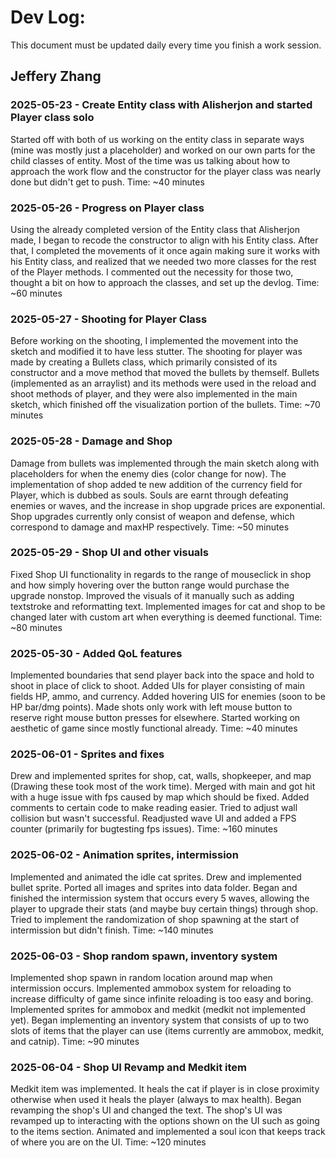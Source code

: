 # Dev Log:

This document must be updated daily every time you finish a work session.

## Jeffery Zhang

### 2025-05-23 - Create Entity class with Alisherjon and started Player class solo
Started off with both of us working on the entity class in separate ways (mine was mostly just a placeholder) and worked on our own parts for the child classes of entity. Most of the time was us talking about how to approach the work flow and the constructor for the player class was nearly done but didn't get to push.
Time: ~40 minutes

### 2025-05-26 - Progress on Player class
Using the already completed version of the Entity class that Alisherjon made, I began to recode the constructor to align with his Entity class. After that, I completed the movements of it once again making sure it works with his Entity class, and realized that we needed two more classes for the rest of the Player methods. I commented out the necessity for those two, thought a bit on how to approach the classes, and set up the devlog.
Time: ~60 minutes

### 2025-05-27 - Shooting for Player Class
Before working on the shooting, I implemented the movement into the sketch and modified it to have less stutter. The shooting for player was made by creating a Bullets class, which primarily consisted of its constructor and a move method that moved the bullets by themself. Bullets (implemented as an arraylist) and its methods were used in the reload and shoot methods of player, and they were also implemented in the main sketch, which finished off the visualization portion of the bullets.
Time: ~70 minutes

### 2025-05-28 - Damage and Shop
Damage from bullets was implemented through the main sketch along with placeholders for when the enemy dies (color change for now). The implementation of shop added te new addition of the currency field for Player, which is dubbed as souls. Souls are earnt through defeating enemies or waves, and the increase in shop upgrade prices are exponential. Shop upgrades currently only consist of weapon and defense, which correspond to damage and maxHP respectively.
Time: ~50 minutes

### 2025-05-29 - Shop UI and other visuals
Fixed Shop UI functionality in regards to the range of mouseclick in shop and how simply hovering over the button range would purchase the upgrade nonstop. Improved the visuals of it manually such as adding textstroke and reformatting text. Implemented images for cat and shop to be changed later with custom art when everything is deemed functional.
Time: ~80 minutes

### 2025-05-30 - Added QoL features
Implemented boundaries that send player back into the space and hold to shoot in place of click to shoot. Added UIs for player consisting of main fields HP, ammo, and currency. Added hovering UIS for enemies (soon to be HP bar/dmg points). Made shots only work with left mouse button to reserve right mouse button presses for elsewhere. Started working on aesthetic of game since mostly functional already.
Time: ~40 minutes

### 2025-06-01 - Sprites and fixes
Drew and implemented sprites for shop, cat, walls, shopkeeper, and map (Drawing these took most of the work time). Merged with main and got hit with a huge issue with fps caused by map which should be fixed. Added comments to certain code to make reading easier. Tried to adjust wall collision but wasn't successful. Readjusted wave UI and added a FPS counter (primarily for bugtesting fps issues).
Time: ~160 minutes

### 2025-06-02 - Animation sprites, intermission
Implemented and animated the idle cat sprites. Drew and implemented bullet sprite. Ported all images and sprites into data folder. Began and finished the intermission system that occurs every 5 waves, allowing the player to upgrade their stats (and maybe buy certain things) through shop. Tried to implement the randomization of shop spawning at the start of intermission but didn't finish.
Time: ~140 minutes

### 2025-06-03 - Shop random spawn, inventory system
Implemented shop spawn in random location around map when intermission occurs. Implemented ammobox system for reloading to increase difficulty of game since infinite reloading is too easy and boring. Implemented sprites for ammobox and medkit (medkit not implemented yet). Began implementing an inventory system that consists of up to two slots of items that the player can use (items currently are ammobox, medkit, and catnip).
Time: ~90 minutes

### 2025-06-04 - Shop UI Revamp and Medkit item
Medkit item was implemented. It heals the cat if player is in close proximity otherwise when used it heals the player (always to max health). Began revamping the shop's UI and changed the text. The shop's UI was revamped up to interacting with the options shown on the UI such as going to the items section. Animated and implemented a soul icon that keeps track of where you are on the UI.
Time: ~120 minutes

